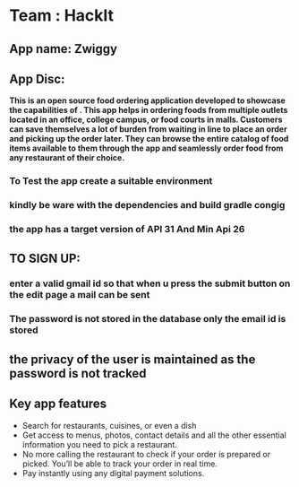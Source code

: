 # Team : HackIt
## App name: Zwiggy
## App Disc: 
**This is an open source food ordering application developed to showcase the capabilities of . This app helps in ordering foods from multiple outlets located in an office, college campus, or food courts in malls. Customers can save themselves a lot of burden from waiting in line to place an order and picking up the order later. They can browse the entire catalog of food items available to them through the app and seamlessly order food from any restaurant of their choice.**


### To Test the app create a suitable environment 

### kindly be ware with the dependencies and build gradle congig
### the app has a target version of API 31 And Min Api 26

## TO SIGN UP:
### enter a valid gmail id so that when u press the submit button on the edit page a mail can be sent
### The password is not stored in the database only the email id is stored

## the privacy of the user is maintained as the password is not tracked

## Key app features
*  Search for restaurants, cuisines, or even a dish
*  Get access to menus, photos, contact details and all the other essential information you need to pick a restaurant.
*  No more calling the restaurant to check if your order is prepared or picked. You’ll be able to track your order in real time.
*  Pay instantly using any digital payment solutions.

